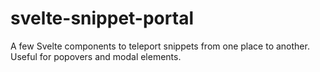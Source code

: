 # svelte-snippet-portal

A few Svelte components to teleport snippets from one place to another. Useful for popovers and modal elements.
